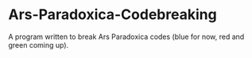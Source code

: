 # Ars-Paradoxica-Codebreaking
A program written to break Ars Paradoxica codes (blue for now, red and green coming up). 
